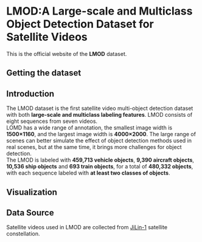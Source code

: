 # LMOD:A Large-scale and Multiclass Object Detection Dataset for Satellite Videos
This is the official website of the **LMOD** dataset.
## Getting the dataset
## Introduction
The LMOD dataset is the first satellite video multi-object detection dataset with both **large-scale and multiclass labeling features**. LMOD consists of eight sequences from seven videos.  
LOMD has a wide range of annotation, the smallest image width is **1500×1160**, and the largest image width is **4000×2000**. The large range of scenes can better simulate the effect of object detection methods used in real scenes, but at the same time, it brings more challenges for object detection.  
The LMOD is labeled with **459,713 vehicle objects**, **9,390 aircraft objects**, **10,536 ship objects** and **693 train objects**, for a total of **480,332 objects**, with each sequence labeled with **at least two classes of objects**.
## Visualization
## Data Source
Satellite videos used in LMOD are collected from [JiLin-1](https://www.jl1mall.com/) satellite constellation.
